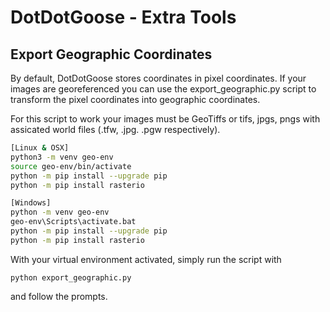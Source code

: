 # DotDotGoose - Extra Tools

## Export Geographic Coordinates
By default, DotDotGoose stores coordinates in pixel coordinates. If your images are georeferenced you can use the export_geographic.py script to transform the pixel coordinates into geographic coordinates. 

For this script to work your images must be GeoTiffs or tifs, jpgs, pngs with assicated world files (.tfw, .jpg. .pgw respectively).

```bash
[Linux & OSX]
python3 -m venv geo-env
source geo-env/bin/activate
python -m pip install --upgrade pip
python -m pip install rasterio

[Windows]
python -m venv geo-env
geo-env\Scripts\activate.bat
python -m pip install --upgrade pip
python -m pip install rasterio
```

With your virtual environment activated, simply run the script with 
```
python export_geographic.py
```
and follow the prompts.